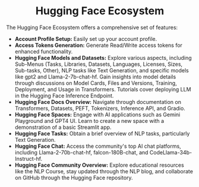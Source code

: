 <h1 align="center">
Hugging Face Ecosystem
</h1>

The Hugging Face Ecosystem offers a comprehensive set of features:

- **Account Profile Setup:** Easily set up your account profile.
- **Access Tokens Generation:** Generate Read/Write access tokens for enhanced functionality.
- **Hugging Face Models and Datasets:** Explore various aspects, including Sub-Menus (Tasks, Libraries, Datasets, Languages, Licenses, Sizes, Sub-tasks, Other), NLP tasks like Text Generation, and specific models like gpt2 and Llama-2-7b-chat-hf. Gain insights into model details through discussions on Model Cards, Files and Versions, Training, Deployment, and Usage in Transformers. Tutorials cover deploying LLM in the Hugging Face Inference Endpoint.
- **Hugging Face Docs Overview:** Navigate through documentation on Transformers, Datasets, PEFT, Tokenizers, Inference API, and Gradio.
- **Hugging Face Spaces:** Engage with AI applications such as Gemini Playground and GPT4 UI. Learn to create a new space with a demonstration of a basic Streamlit app.
- **Hugging Face Tasks:** Obtain a brief overview of NLP tasks, particularly Text Generation.
- **Hugging Face Chat:** Access the community's top AI chat platforms, including Llama-2-70b-chat-hf, falcon-180B-chat, and CodeLlama-34b-Instruct-hf.
- **Hugging Face Community Overview:** Explore educational resources like the NLP Course, stay updated through the NLP blog, and collaborate on GitHub through the Hugging Face repository.